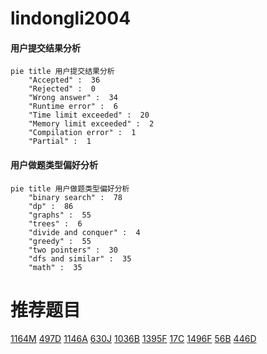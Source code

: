 # lindongli2004

<!-- tabs:start -->



#### **用户提交结果分析**

```mermaid
pie title 用户提交结果分析
    "Accepted" :  36
    "Rejected" :  0
    "Wrong answer" :  34
    "Runtime error" :  6
    "Time limit exceeded" :  20
    "Memory limit exceeded" :  2
    "Compilation error" :  1
    "Partial" :  1
```

#### **用户做题类型偏好分析**

```mermaid
pie title 用户做题类型偏好分析
    "binary search" :  78
    "dp" :  86
    "graphs" :  55
    "trees" :  6
    "divide and conquer" :  4
    "greedy" :  55
    "two pointers" :  30
    "dfs and similar" :  35
    "math" :  35
```



<!-- tabs:end -->
# 推荐题目
[1164M](https://codeforces.com/contest/1164/problem/M)
[497D](https://codeforces.com/contest/497/problem/D)
[1146A](https://codeforces.com/contest/1146/problem/A)
[630J](https://codeforces.com/contest/630/problem/J)
[1036B](https://codeforces.com/contest/1036/problem/B)
[1395F](https://codeforces.com/contest/1395/problem/F)
[17C](https://codeforces.com/contest/17/problem/C)
[1496F](https://codeforces.com/contest/1496/problem/F)
[56B](https://codeforces.com/contest/56/problem/B)
[446D](https://codeforces.com/contest/446/problem/D)
